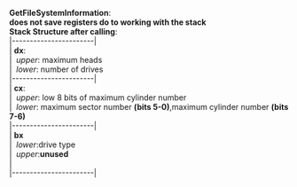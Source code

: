**GetFileSystemInformation**:\
    **does not save registers do to working with the stack**\
**Stack Structure after calling**:\
|-----------------------|                                               \
| **dx**:                                                               \
| &nbsp;*upper*: maximum heads                                          \
| &nbsp;*lower*: number of drives                                       \
|-----------------------|                                               \
| **cx**:                                                               \
| &nbsp;*upper*: low 8 bits of maximum cylinder number                  \
| &nbsp;*lower*: maximum sector number **(bits 5-0)**,maximum cylinder number **(bits 7-6)**\
|-----------------------|           \
| **bx**                            \
| &nbsp;*lower*:drive type          \
| &nbsp;*upper*:**unused**          \
|                                                              
|-----------------------|

